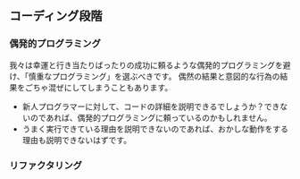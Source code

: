 ## コーディング段階

### 偶発的プログラミング
我々は幸運と行き当たりばったりの成功に頼るような偶発的プログラミングを避け、「慎重なプログラミング」を選ぶべきです。
偶然の結果と意図的な行為の結果をごちゃ混ぜにしてしまうこともあります。

- 新人プログラマーに対して、コードの詳細を説明できるでしょうか？できないのであれば、偶発的プログラミングに頼っているのかもしれません。
- うまく実行できている理由を説明できないのであれば、おかしな動作をする理由も説明できないはずです。

### リファクタリング
